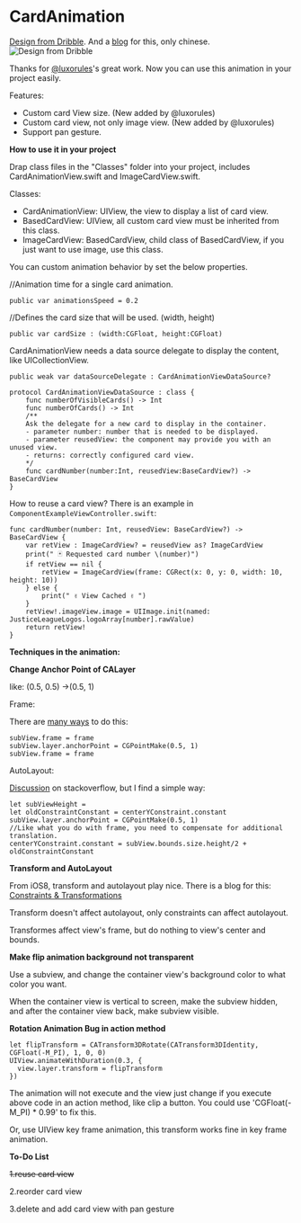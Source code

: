 # CardAnimation
[Design from Dribble](https://dribbble.com/shots/1265487-First-shot-in-Chapps-Animation). And a [blog](http://www.jianshu.com/p/286222d4edf8) for this, only chinese.
![Design from Dribble](https://d13yacurqjgara.cloudfront.net/users/32399/screenshots/1265487/attachments/173545/secret-project-animation_2x.gif)

Thanks for [@luxorules](https://github.com/luxorules/CardAnimation/tree/Component)'s great work. Now you can use this animation in your project easily.

Features:
- Custom card View size. (New added by @luxorules)
- Custom card view, not only image view. (New added by @luxorules)
- Support pan gesture.

**How to use it in your project**

Drap class files in the "Classes" folder into your project, includes CardAnimationView.swift and ImageCardView.swift.

Classes:

- CardAnimationView: UIView, the view to display a list of card view.
- BasedCardView: UIView, all custom card view must be inherited from this class. 
- ImageCardView: BasedCardView, child class of BasedCardView, if you just want to use image, use this class.

You can custom animation behavior by set the below properties.

//Animation time for a single card animation.

`public var animationsSpeed = 0.2`
    
//Defines the card size that will be used. (width, height)

`public var cardSize : (width:CGFloat, height:CGFloat)` 

CardAnimationView needs a data source delegate to display the content, like UICollectionView.

`public weak var dataSourceDelegate : CardAnimationViewDataSource?`

    protocol CardAnimationViewDataSource : class {
        func numberOfVisibleCards() -> Int
        func numberOfCards() -> Int
        /**
        Ask the delegate for a new card to display in the container.
        - parameter number: number that is needed to be displayed.
        - parameter reusedView: the component may provide you with an unused view.
        - returns: correctly configured card view.
        */
        func cardNumber(number:Int, reusedView:BaseCardView?) -> BaseCardView
    }

How to reuse a card view? There is an example in `ComponentExampleViewController.swift`:

    func cardNumber(number: Int, reusedView: BaseCardView?) -> BaseCardView {
        var retView : ImageCardView? = reusedView as? ImageCardView
        print(" 🃏 Requested card number \(number)")
        if retView == nil {
            retView = ImageCardView(frame: CGRect(x: 0, y: 0, width: 10, height: 10))
        } else {
            print(" ✌️ View Cached ✌️ ")
        }
        retView!.imageView.image = UIImage.init(named: JusticeLeagueLogos.logoArray[number].rawValue)
        return retView!
    }

**Techniques in the animation:** 

**Change Anchor Point of CALayer**

like: (0.5, 0.5) ->(0.5, 1)

Frame:

There are [many ways](http://stackoverflow.com/questions/1968017/changing-my-calayers-anchorpoint-moves-the-view) to do this:

    subView.frame = frame
    subView.layer.anchorPoint = CGPointMake(0.5, 1)
    subView.frame = frame

AutoLayout:

[Discussion](http://stackoverflow.com/questions/12943107/how-do-i-adjust-the-anchor-point-of-a-calayer-when-auto-layout-is-being-used/14105757#14105757) on stackoverflow, but I find a simple way:

    let subViewHeight = 
    let oldConstraintConstant = centerYConstraint.constant
    subView.layer.anchorPoint = CGPointMake(0.5, 1)
    //Like what you do with frame, you need to compensate for additional translation.
    centerYConstraint.constant = subView.bounds.size.height/2 + oldConstraintConstant
    
**Transform and AutoLayout**

From iOS8, transform and autolayout play nice. There is a blog for this: [Constraints & Transformations](http://revealapp.com/blog/constraints-and-transforms.html)

Transform doesn't affect autolayout, only constraints can affect autolayout.

Transformes affect view's frame, but do nothing to view's center and bounds.

**Make flip animation background not transparent**

Use a subview, and change the container view's background color to what color you want.

When the container view is vertical to screen, make the subview hidden, and after the container view back, make subview visible.

**Rotation Animation Bug in action method**

    let flipTransform = CATransform3DRotate(CATransform3DIdentity, CGFloat(-M_PI), 1, 0, 0)
    UIView.animateWithDuration(0.3, {
      view.layer.transform = flipTransform
    })
    
The animation will not execute and the view just change if you execute above code in an action method, like clip a button.
You could use 'CGFloat(-M_PI) * 0.99' to fix this.

Or, use UIView key frame animation, this transform works fine in key frame animation.

**To-Do List**

~~1.reuse card view~~

2.reorder card view

3.delete and add card view with pan gesture
